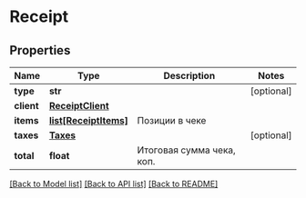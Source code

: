 # Receipt

## Properties
Name | Type | Description | Notes
------------ | ------------- | ------------- | -------------
**type** | **str** |  | [optional] 
**client** | [**ReceiptClient**](ReceiptClient.md) |  | 
**items** | [**list[ReceiptItems]**](ReceiptItems.md) | Позиции в чеке | 
**taxes** | [**Taxes**](Taxes.md) |  | [optional] 
**total** | **float** | Итоговая сумма чека, коп. | 

[[Back to Model list]](../README.md#documentation-for-models) [[Back to API list]](../README.md#documentation-for-api-endpoints) [[Back to README]](../README.md)


